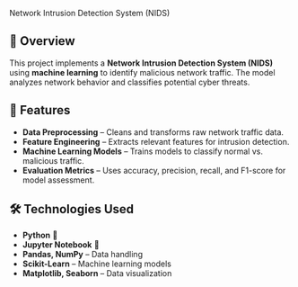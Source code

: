 Network Intrusion Detection System (NIDS)  

## 📌 Overview  
This project implements a **Network Intrusion Detection System (NIDS)** using **machine learning** to identify malicious network traffic. The model analyzes network behavior and classifies potential cyber threats.  

## 🚀 Features  
- **Data Preprocessing** – Cleans and transforms raw network traffic data.  
- **Feature Engineering** – Extracts relevant features for intrusion detection.  
- **Machine Learning Models** – Trains models to classify normal vs. malicious traffic.  
- **Evaluation Metrics** – Uses accuracy, precision, recall, and F1-score for model assessment.  

## 🛠️ Technologies Used  
- **Python** 🐍  
- **Jupyter Notebook** 📒  
- **Pandas, NumPy** – Data handling  
- **Scikit-Learn** – Machine learning models  
- **Matplotlib, Seaborn** – Data visualization  
